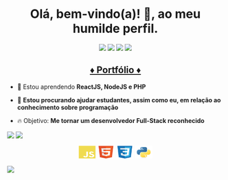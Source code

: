   <h1 align="center">Olá, bem-vindo(a)! 👋, ao meu humilde perfil. </h1>
  

<div align="center">
  <a href="https://www.instagram.com/mah_santos.an/" target="_blank"><img src="https://img.shields.io/badge/Instagram-%23E4405F.svg?style=for-the-badge&logo=Instagram&logoColor=white"></a>
  <a href="https://www.linkedin.com/in/mateus-dos-santos-de-andrade/"><img src="https://img.shields.io/badge/LinkedIn-0077B5?style=for-the-badge&logo=linkedin&logoColor=white"></a>
  <a href="mailto:mateus09233@gmail.com.br"><img src="https://img.shields.io/badge/Gmail-D14836?style=for-the-badge&logo=gmail&logoColor=white"></a>
  <a href="https://api.whatsapp.com/send?phone=5514998989705&text=teste%20api" target="_blank"><img src="https://img.shields.io/badge/WhatsApp-25D366?style=for-the-badge&logo=whatsapp&logoColor=white"></a>
</div>

 <h2 align="center"><a href="https://mateus987.github.io/portfolio/" target="_blank">♦ Portfólio ♦</a></h2>

  - 📖 Estou aprendendo **ReactJS, NodeJS e PHP**

  - 🤝 **Estou procurando ajudar estudantes, assim como eu, em relação ao conhecimento sobre programação**

  - 🔥  Objetivo: **Me tornar um desenvolvedor Full-Stack reconhecido**


  <div>
    <img align="center" height="150" src="https://github-readme-stats-git-masterrstaa-rickstaa.vercel.app/api?username=Mateus987&show_icons=true&theme=synthwave&include_all_commits=true">
    <img align="center" height="150" src="https://github-readme-stats-git-masterrstaa-rickstaa.vercel.app/api/top-langs/?username=Mateus987&layout=compact&&theme=synthwave">

  </div>

  <div align="center"><br>
    <img align="center" alt="Rafa-Js" height="30" width="40" src="https://raw.githubusercontent.com/devicons/devicon/master/icons/javascript/javascript-plain.svg">
    <img align="center" height="30" width="40" src="https://raw.githubusercontent.com/devicons/devicon/master/icons/html5/html5-original.svg">
    <img align="center" height="30" width="40" src="https://raw.githubusercontent.com/devicons/devicon/master/icons/css3/css3-original.svg">
    <img align="center" height="30" width="40" src="https://raw.githubusercontent.com/devicons/devicon/master/icons/python/python-original.svg">
  </div>
<br>

<a href="https://visitcount.itsvg.in">
  <img src="https://visitcount.itsvg.in/api?id=Mateus987&label=Profile%20Views&color=11&icon=5&pretty=false" />
</a>


